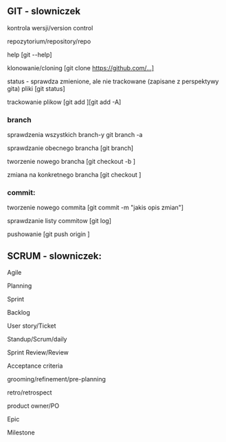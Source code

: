 ## GIT - slowniczek

kontrola wersji/version control

repozytorium/repository/repo

help [git --help]

klonowanie/cloning [git clone https://github.com/...]

status - sprawdza zmienione, ale nie trackowane (zapisane z perspektywy gita) pliki [git status]
  
trackowanie plikow [git add <plik>][git add -A]

### branch

sprawdzenia wszystkich branch-y git branch -a

sprawdzanie obecnego brancha [git branch]

tworzenie nowego brancha  [git checkout -b <nawzwa-nowego-brancha>]
  
zmiana na konkretnego brancha [git checkout <nazwa-brancha>]
  
### commit:
  
tworzenie nowego commita [git commit -m "jakis opis zmian"]
  
sprawdzanie listy commitow [git log]
  
pushowanie [git push origin <nazwa-obecnego-brancha>]
  

## SCRUM - slowniczek:

Agile

Planning

Sprint

Backlog

User story/Ticket

Standup/Scrum/daily

Sprint Review/Review

Acceptance criteria

grooming/refinement/pre-planning

retro/retrospect

product owner/PO

Epic

Milestone
